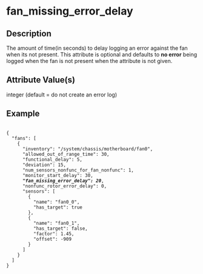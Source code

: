 # fan_missing_error_delay

## Description

The amount of time(in seconds) to delay logging an error against the fan when
its not present. This attribute is optional and defaults to **no error** being
logged when the fan is not present when the attribute is not given.

## Attribute Value(s)

integer (default = do not create an error log)

## Example

<pre><code>
{
  "fans": [
    {
      "inventory": "/system/chassis/motherboard/fan0",
      "allowed_out_of_range_time": 30,
      "functional_delay": 5,
      "deviation": 15,
      "num_sensors_nonfunc_for_fan_nonfunc": 1,
      "monitor_start_delay": 30,
      <b><i>"fan_missing_error_delay": 20</i></b>,
      "nonfunc_rotor_error_delay": 0,
      "sensors": [
        {
          "name": "fan0_0",
          "has_target": true
        },
        {
          "name": "fan0_1",
          "has_target": false,
          "factor": 1.45,
          "offset": -909
        }
      ]
    }
  ]
}
</code></pre>
